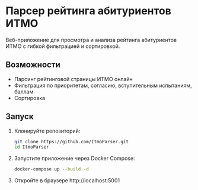 # Парсер рейтинга абитуриентов ИТМО

Веб-приложение для просмотра и анализа рейтинга абитуриентов ИТМО с гибкой фильтрацией и сортировкой.

## Возможности

- Парсинг рейтинговой страницы ИТМО онлайн
- Фильтрация по приоритетам, согласию, вступительным испытаниям, баллам
- Сортировка

## Запуск

1. Клонируйте репозиторий:

   ```bash
   git clone https://github.com/ItmoParser.git
   cd ItmoParser
   ```

2. Запустите приложение через Docker Compose:
   ```bash
   docker-compose up --build -d
   ```
   
3. Откройте в браузере http://localhost:5001
